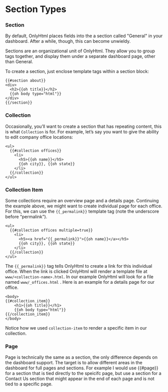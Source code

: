 # Section Types

### Section

By default, OnlyHtml places fields into the a section called "General" in your dashboard. After a while, though, this can become unwieldy.

Sections are an organizational unit of OnlyHtml. They allow you to group tags together, and display them under a separate dashboard page, other than General.

To create a section, just enclose template tags within a section block:

```text
{{#section about}}
<div>
  <h2>{{oh title}}</h2>
  {{oh body type="html"}}
</div>
{{/section}}
```

### Collection

Occasionally, you’ll want to create a section that has repeating content, this is what `Collection` is for. For example, let’s say you want to give the ability to edit company office locations:

```markup
<ul>
  {{#collection offices}}
    <li>
      <h5>{{oh name}}</h5>
      {{oh city}}, {{oh state}}
    </li>
  {{/collection}}
</ul>
```

### Collection Item

Some collections require an overview page and a details page. Continuing the example above, we might want to create individual page for each office. For this, we can use the `{{_permalink}}` template tag \(note the underscore before “permalink”\).

```markup
<ul>
  {{#collection offices multiple=true}}
    <li>
      <h5><a href="{{_permalink}}">{{oh name}}</a></h5>
      {{oh city}}, {{oh state}}
    </li>
  {{/collection}}
</ul>
```

The `{{_permalink}}` tag tells OnlyHtml to create a link for this individual office. When the link is clicked OnlyHtml will render a template file at `www/<collection-name>.html`. In our example OnlyHtml will look for a file named `www/_offices.html` . Here is an example for a details page for our office. 

```markup
<body>
{{#collection_item}}
    <h1>{{oh title}}</h1>
    {{oh body type="html"}}
{{/collection_item}}
</body>
```

Notice how we used `collection-item` to render a specific item in our collection. 

### Page

Page is technically the same as a section, the only difference depends on the dashboard support. The target is to allow different areas in the dashboard for full pages and sections. For example I would use {{\#page}} for a section that is tied directly to the speicifc page, but use a section for a Contact Us section that might appear in the end of each page and is not tied to a specific page. 

